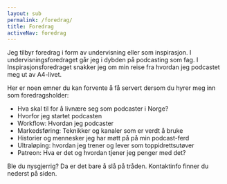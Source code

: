 ```yaml
---
layout: sub
permalink: /foredrag/
title: Foredrag
activeNav: foredrag
---
```


Jeg tilbyr foredrag i form av undervisning eller som inspirasjon. I undervisningsforedraget går jeg i dybden på podcasting som fag. I Inspirasjonsforedraget snakker jeg om min reise fra hvordan jeg podcastet meg ut av A4-livet. 

Her er noen emner du kan forvente å få servert dersom du hyrer meg inn som foredragsholder:
- Hva skal til for å livnære seg som podcaster i Norge?
- Hvorfor jeg startet podcasten
- Workflow: Hvordan jeg podcaster
- Markedsføring: Teknikker og kanaler som er verdt å bruke
- Historier og mennesker jeg har møtt på på min podcast-ferd
- Ultraløping: hvordan jeg trener og lever som toppidrettsutøver
- Patreon: Hva er det og hvordan tjener jeg penger med det?

Ble du nysgjerrig? Da er det bare å slå på tråden. Kontaktinfo finner du nederst på siden. 